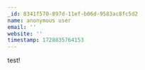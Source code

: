 ```yaml
---
_id: 8341f570-897d-11ef-b06d-9583ac8fc5d2
name: anonymous user
email: ''
website: ''
timestamp: 1728835764153
---
```

test!
